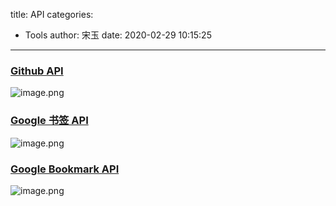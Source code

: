 title: API
categories:
 - Tools
author: 宋玉
date: 2020-02-29 10:15:25
---
<a name="9fitH"></a>
### [Github API](https://segmentfault.com/a/1190000015144126)
![image.png](https://cdn.nlark.com/yuque/0/2020/png/394169/1582635876133-d657881e-1fc6-4f07-b71a-920414f026e3.png#align=left&display=inline&height=100&name=image.png&originHeight=341&originWidth=500&size=42322&status=done&style=none&width=147)

<a name="1uYpy"></a>
### [Google 书签 API](http://open.chrome.360.cn/extension_dev/bookmarks.html#apiReference)
![image.png](https://cdn.nlark.com/yuque/0/2020/png/394169/1582636042237-2f289d23-901a-432b-8a85-04de73014738.png#align=left&display=inline&height=100&name=image.png&originHeight=305&originWidth=475&size=67296&status=done&style=none&width=156)
<a name="chqDZ"></a>
### [Google Bookmark API](https://www.iteye.com/blog/zidangtou-748692)
![image.png](https://cdn.nlark.com/yuque/0/2020/png/394169/1582636042237-2f289d23-901a-432b-8a85-04de73014738.png#align=left&display=inline&height=100&name=image.png&originHeight=305&originWidth=475&size=67296&status=done&style=none&width=156)
